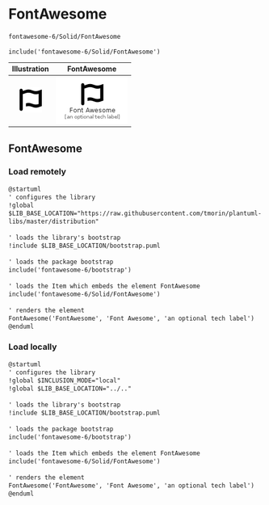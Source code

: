 # FontAwesome


```text
fontawesome-6/Solid/FontAwesome
```

```text
include('fontawesome-6/Solid/FontAwesome')
```



| Illustration | FontAwesome |
| :---: | :---: |
| ![illustration for Illustration](../../fontawesome-6/Solid/FontAwesome.png) | ![illustration for FontAwesome](../../fontawesome-6/Solid/FontAwesome.Local.png) |




## FontAwesome

### Load remotely
```plantuml
@startuml
' configures the library
!global $LIB_BASE_LOCATION="https://raw.githubusercontent.com/tmorin/plantuml-libs/master/distribution"

' loads the library's bootstrap
!include $LIB_BASE_LOCATION/bootstrap.puml

' loads the package bootstrap
include('fontawesome-6/bootstrap')

' loads the Item which embeds the element FontAwesome
include('fontawesome-6/Solid/FontAwesome')

' renders the element
FontAwesome('FontAwesome', 'Font Awesome', 'an optional tech label')
@enduml
```

### Load locally
```plantuml
@startuml
' configures the library
!global $INCLUSION_MODE="local"
!global $LIB_BASE_LOCATION="../.."

' loads the library's bootstrap
!include $LIB_BASE_LOCATION/bootstrap.puml

' loads the package bootstrap
include('fontawesome-6/bootstrap')

' loads the Item which embeds the element FontAwesome
include('fontawesome-6/Solid/FontAwesome')

' renders the element
FontAwesome('FontAwesome', 'Font Awesome', 'an optional tech label')
@enduml
```


